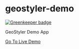 # geostyler-demo

[![Greenkeeper badge](https://badges.greenkeeper.io/terrestris/geostyler-demo.svg)](https://greenkeeper.io/)

GeoStyler Demo App

[Go To Live Demo](https://terrestris.github.io/geostyler-demo/)
